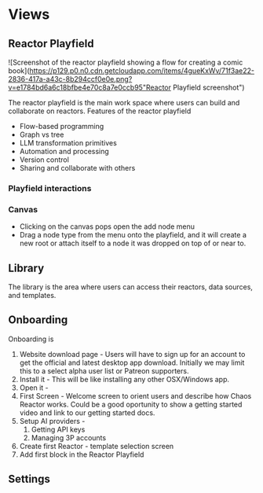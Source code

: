 # Views

## Reactor Playfield

![Screenshot of the reactor playfield showing a flow for creating a comic book](https://p129.p0.n0.cdn.getcloudapp.com/items/4gueKxWv/71f3ae22-2836-417a-a43c-8b294ccf0e0e.png?v=e1784bd6a6c18bfbe4e70c8a7e0ccb95"Reactor Playfield screenshot")

The reactor playfield is the main work space where users can build and collaborate on reactors.
Features of the reactor playfield
* Flow-based programming
* Graph vs tree
* LLM transformation primitives 
* Automation and processing
* Version control
* Sharing and collaborate with others

### Playfield interactions
### Canvas
* Clicking on the canvas pops open the add node menu
* Drag a node type from the menu onto the playfield, and it will create a new root or attach itself to a node it was dropped on top of or near to. 

## Library
The library is the area where users can access their reactors, data sources, and templates.

## Onboarding
Onboarding is 
1. Website download page - Users will have to sign up for an account to get the official and latest desktop app download. Initially we may limit this to a select alpha user list or Patreon supporters. 
2. Install it - This will be like installing any other OSX/Windows app.
3. Open it - 
4. First Screen - Welcome screen to orient users and describe how Chaos Reactor works. Could be a good oportunity to show a getting started video and link to our getting started docs. 
5. Setup AI providers - 
	1. Getting API keys
	2. Managing 3P accounts
6. Create first Reactor - template selection screen 
7. Add first block in the Reactor Playfield

## Settings